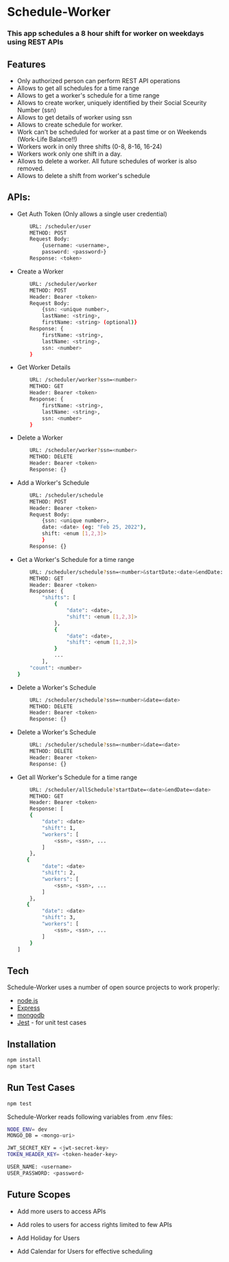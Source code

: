 # Schedule-Worker
### This app schedules a 8 hour shift for worker on weekdays using REST APIs

## Features

- Only authorized person can perform REST API operations
- Allows to get all schedules for a time range
- Allows to get a worker's schedule for a time range
- Allows to create worker, uniquely identified by their Social Sceurity Number (ssn)
- Allows to get details of worker using ssn
- Allows to create schedule for worker. 
- Work can't be scheduled for worker at a past time or on Weekends (Work-Life Balance!!)
- Workers work in only three shifts (0-8, 8-16, 16-24)
- Workers work only one shift in a day.
- Allows to delete a worker. All future schedules of worker is also removed.
- Allows to delete a shift from worker's schedule


## APIs:
- Get Auth Token (Only allows a single user credential)
    ```sh
        URL: /scheduler/user
        METHOD: POST
        Request Body: 
            {username: <username>, 
            password: <password>}
        Response: <token>
    ```
    
- Create a Worker
    ```sh
        URL: /scheduler/worker
        METHOD: POST
        Header: Bearer <token>
        Request Body: 
            {ssn: <unique number>, 
            lastName: <string>,
            firstName: <string> (optional)}
        Response: {
            firstName: <string>,
            lastName: <string>,
            ssn: <number>
        }
    ```
    
- Get Worker Details
    ```sh
        URL: /scheduler/worker?ssn=<number>
        METHOD: GET
        Header: Bearer <token>
        Response: {
            firstName: <string>,
            lastName: <string>,
            ssn: <number>
        }
    ```
    
- Delete a Worker
    ```sh
        URL: /scheduler/worker?ssn=<number>
        METHOD: DELETE
        Header: Bearer <token>
        Response: {}
    ```
    
- Add a Worker's Schedule
    ```sh
        URL: /scheduler/schedule
        METHOD: POST
        Header: Bearer <token>
        Request Body: 
            {ssn: <unique number>, 
            date: <date> (eg: "Feb 25, 2022"),
            shift: <enum [1,2,3]>
            }
        Response: {}
    ```
    
- Get a Worker's Schedule for a time range
    ```sh
        URL: /scheduler/schedule?ssn=<number>&startDate:<date>&endDate:<date>
        METHOD: GET
        Header: Bearer <token>
        Response: {
            "shifts": [
                {
                    "date": <date>,
                    "shift": <enum [1,2,3]>
                },
                {
                    "date": <date>,
                    "shift": <enum [1,2,3]>
                }
                ...
            ],
        "count": <number>
    }
    ```
    
- Delete a Worker's Schedule
    ```sh
        URL: /scheduler/schedule?ssn=<number>&date=<date>
        METHOD: DELETE
        Header: Bearer <token>
        Response: {}
    ```
    
- Delete a Worker's Schedule
    ```sh
        URL: /scheduler/schedule?ssn=<number>&date=<date>
        METHOD: DELETE
        Header: Bearer <token>
        Response: {}
    ```
    
- Get all Worker's Schedule for a time range
    ```sh
        URL: /scheduler/allSchedule?startDate=<date>&endDate=<date>
        METHOD: GET
        Header: Bearer <token>
        Response: [
        {
            "date": <date>
            "shift": 1,
            "workers": [
                <ssn>, <ssn>, ...
            ]
        },
       {
            "date": <date>
            "shift": 2,
            "workers": [
                <ssn>, <ssn>, ...
            ]
        },
       {
            "date": <date>
            "shift": 3,
            "workers": [
                <ssn>, <ssn>, ...
            ]
        }
    ]
    ```

## Tech

Schedule-Worker uses a number of open source projects to work properly:

- [node.js] 
- [Express] 
- [mongodb]
- [Jest] - for unit test cases

## Installation

```sh
npm install
npm start
```

## Run Test Cases

```sh
npm test
```

Schedule-Worker reads following variables from .env files:

```sh
NODE_ENV= dev
MONGO_DB = <mongo-uri>

JWT_SECRET_KEY = <jwt-secret-key>
TOKEN_HEADER_KEY= <token-header-key>

USER_NAME: <username>
USER_PASSWORD: <password>
```

## Future Scopes

- Add more users to access APIs
- Add roles to users for access rights limited to few APIs
- Add Holiday for Users
- Add Calendar for Users for effective scheduling

   [mongodb]: <https://www.mongodb.com/r>
   [node.js]: <http://nodejs.org>
   [Express]: <http://angularjs.org>
   [jest]: <https://jestjs.io/>

